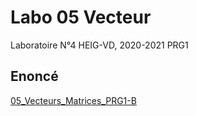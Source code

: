 # Labo 05 Vecteur

Laboratoire N°4 HEIG-VD, 2020-2021 PRG1

## Enoncé

[05_Vecteurs_Matrices_PRG1-B](./05_Vecteurs_Matrices_PRG1-B.pdf)
